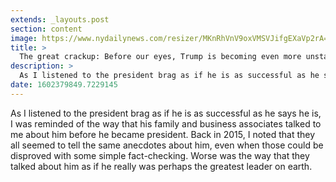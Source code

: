 ```yaml
--- 
extends: _layouts.post 
section: content 
image: https://www.nydailynews.com/resizer/MKnRhVnV9oxVMSVJifgEXaVp2rA=/1200x0/center/middle/cloudfront-us-east-1.images.arcpublishing.com/tronc/T5NG3WRH7RBIZNRVG34KQRQAEM.jpg 
title: > 
  The great crackup: Before our eyes, Trump is becoming even more unstable 
description: > 
  As I listened to the president brag as if he is as successful as he says he is, I was reminded of the way that his family and business associates talked to me about him before he became president.Back in 2015, I noted that they all seemed to tell the same anecdotes about him, even when those could be disproved with some simple fact-checking.Worse was the way that they talked about him as if he really was perhaps the greatest leader on earth. 
date: 1602379849.7229145 
--- 
```

As I listened to the president brag as if he is as successful as he says he is, I was reminded of the way that his family and business associates talked to me about him before he became president. Back in 2015, I noted that they all seemed to tell the same anecdotes about him, even when those could be disproved with some simple fact-checking. Worse was the way that they talked about him as if he really was perhaps the greatest leader on earth.